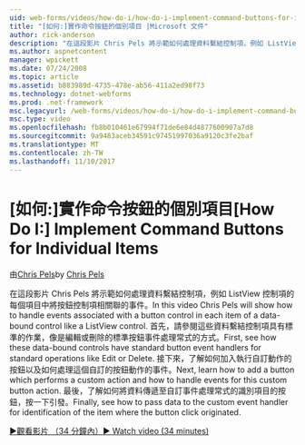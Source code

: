 ```yaml
---
uid: web-forms/videos/how-do-i/how-do-i-implement-command-buttons-for-individual-items
title: "[如何:]實作命令按鈕的個別項目 |Microsoft 文件"
author: rick-anderson
description: "在這段影片 Chris Pels 將示範如何處理資料繫結控制項，例如 ListView 控制項的每個項目中將按鈕控制項相關聯的事件。 首先..."
ms.author: aspnetcontent
manager: wpickett
ms.date: 07/24/2008
ms.topic: article
ms.assetid: b883989d-4735-478e-ab56-411a2ed98f73
ms.technology: dotnet-webforms
ms.prod: .net-framework
msc.legacyurl: /web-forms/videos/how-do-i/how-do-i-implement-command-buttons-for-individual-items
msc.type: video
ms.openlocfilehash: fb8b010461e67994f71de6e84d4877600907a7d8
ms.sourcegitcommit: 9a9483aceb34591c97451997036a9120c3fe2baf
ms.translationtype: MT
ms.contentlocale: zh-TW
ms.lasthandoff: 11/10/2017
---
```

<a name="how-do-i-implement-command-buttons-for-individual-items"></a><span data-ttu-id="83a24-104">[如何:]實作命令按鈕的個別項目</span><span class="sxs-lookup"><span data-stu-id="83a24-104">[How Do I:] Implement Command Buttons for Individual Items</span></span>
====================
<span data-ttu-id="83a24-105">由[Chris Pels](https://twitter.com/chrispels)</span><span class="sxs-lookup"><span data-stu-id="83a24-105">by [Chris Pels](https://twitter.com/chrispels)</span></span>

<span data-ttu-id="83a24-106">在這段影片 Chris Pels 將示範如何處理資料繫結控制項，例如 ListView 控制項的每個項目中將按鈕控制項相關聯的事件。</span><span class="sxs-lookup"><span data-stu-id="83a24-106">In this video Chris Pels will show how to handle events associated with a button control in each item of a data-bound control like a ListView control.</span></span> <span data-ttu-id="83a24-107">首先，請參閱這些資料繫結控制項具有標準的作業，像是編輯或刪除的標準按鈕事件處理常式的方式。</span><span class="sxs-lookup"><span data-stu-id="83a24-107">First, see how these data-bound controls have standard button event handlers for standard operations like Edit or Delete.</span></span> <span data-ttu-id="83a24-108">接下來，了解如何加入執行自訂動作的按鈕以及如何處理這個自訂的按鈕動作的事件。</span><span class="sxs-lookup"><span data-stu-id="83a24-108">Next, learn how to add a button which performs a custom action and how to handle events for this custom button action.</span></span> <span data-ttu-id="83a24-109">最後，了解如何將資料傳遞至自訂事件處理常式的識別項目的按鈕，按一下引發。</span><span class="sxs-lookup"><span data-stu-id="83a24-109">Finally, see how to pass data to the custom event handler for identification of the item where the button click originated.</span></span>

[<span data-ttu-id="83a24-110">&#9654;觀看影片 （34 分鐘內）</span><span class="sxs-lookup"><span data-stu-id="83a24-110">&#9654; Watch video (34 minutes)</span></span>](https://channel9.msdn.com/Blogs/ASP-NET-Site-Videos/how-do-i-implement-command-buttons-for-individual-items)
